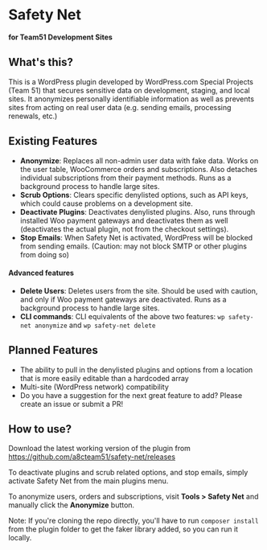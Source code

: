 # Safety Net

**for Team51 Development Sites**

## What's this?
This is a WordPress plugin developed by WordPress.com Special Projects (Team 51) that secures sensitive data on development, staging, and local sites. It anonymizes personally identifiable information as well as prevents sites from acting on real user data (e.g. sending emails, processing renewals, etc.)


## Existing Features
- **Anonymize**: Replaces all non-admin user data with fake data. Works on the user table, WooCommerce orders and subscriptions. Also detaches individual subscriptions from their payment methods. Runs as a background process to handle large sites.
- **Scrub Options**: Clears specific denylisted options, such as API keys, which could cause problems on a development site.
- **Deactivate Plugins**: Deactivates denylisted plugins. Also, runs through installed Woo payment gateways and deactivates them as well (deactivates the actual plugin, not from the checkout settings).
- **Stop Emails**: When Safety Net is activated, WordPress will be blocked from sending emails. (Caution: may not block SMTP or other plugins from doing so)

#### Advanced features
- **Delete Users**: Deletes users from the site. Should be used with caution, and only if Woo payment gateways are deactivated. Runs as a background process to handle large sites.
- **CLI commands**: CLI equivalents of the above two features: `wp safety-net anonymize` and `wp safety-net delete`


## Planned Features
- The ability to pull in the denylisted plugins and options from a location that is more easily editable than a hardcoded array
- Multi-site (WordPress network) compatibility
- Do you have a suggestion for the next great feature to add? Please create an issue or submit a PR!

## How to use?
Download the latest working version of the plugin from https://github.com/a8cteam51/safety-net/releases

To deactivate plugins and scrub related options, and stop emails, simply activate Safety Net from the main plugins menu.

To anonymize users, orders and subscriptions, visit **Tools > Safety Net** and manually click the **Anonymize** button.

Note: If you're cloning the repo directly, you'll have to run `composer install` from the plugin folder to get the faker library added, so you can run it locally.
